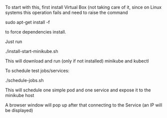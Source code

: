 To start with this, first install Virtual Box (not taking care of it, since on Linux systems this operation fails and need to raise the command

sudo apt-get install -f

to force dependencies install.


Just run

./install-start-minikube.sh


This will download and run (only if not installed) minikube and kubectl

To schedule test jobs/services:

./schedule-jobs.sh


This will schedule one simple pod and one service and expose it to the minikube host

A browser window will pop up after that connecting to the Service (an IP will be displayed)




